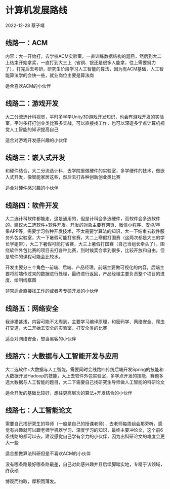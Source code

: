 # 计算机发展路线

2022-12-28 蔡子靖



## 线路一：ACM

内容：大一开始打，去学校ACM实验室，一直训练数据结构的题目，然后到大二上结束开始拿奖，一直打到大三上（省铜、银还是很多人能拿，往上需要努力了），打完后去考研，研究生阶段学习人工智能的算法，因为有ACM基础，人工智能算法学的会快一些，就业岗位主要是算法岗

适合喜欢ACM的小伙伴



## 线路二：游戏开发

大二分流选计科视觉，平时多学学Unity3D游戏开发知识，也会有游戏开发的实验室，平时多打打创业类比赛多实战，可以直接找工作，也可以深造多学点计算机视觉人工智能的知识提高自己

适合对游戏开发感兴趣的小伙伴



## 线路三：嵌入式开发

和硬件结合，大二分流选计科，去学院里做硬件的实验室，多学硬件的技术，做嵌入式开发，像智能家居这些，然后去打各种创新创业类比赛

适合对硬件感兴趣的小伙伴



## 线路四：软件开发

大二选计科软件都能走，这是通用的，但是计科会多选硬件，而软件会多选软件的。建议大二选软件+软件开发。开发的对象主要有网页、微信小程序、安卓/苹果APP等，需要学习各种开发技术，不太需要学算法的知识，大一下结束去软件服务外包实验室，大一下暑假可能打省赛，大二上寒假打国赛（这两次都是大三的学长学姐带），大二下暑假可能打省赛，大三上暑假打国赛（自己当组长牵头了），围绕软件外包比赛的项目去打各种比赛，到时候奖会拿到很多，比较开放和自由。但是软件的课程可能会比较水。

开发主要分三个角色--前端、后端、产品经理。前端主要做可视化的内容，后端主要将前端传过来的数据进行处理，最终进行返回，产品经理主要负责整个项目的进度、绘制线框图

非常适合直接找工作的或者考专硕开发的小伙伴



## 线路五：网络安全

我涉猎甚浅，内容可能不太周到，主要学习编译原理，和密码学、网络安全、爬虫打交道，大二开始去安全的实验室，打安全类的比赛

适合对网络安全，想当黑客的小伙伴



## 线路六：大数据与人工智能开发与应用

大二选软件+大数据与人工智能。需要同时会线路四传统后端开发Spring的技能和大数据开发Hadoop的技能，大上去软件外包实验室，多学点开发的技能，赛题多选大数据与人工智能的题目，大二下需要自己找研究生导师做人工智能的科研论文

适合开发的基础比较好，想往更高层次的算法+开发结合的小伙伴



## 线路七：人工智能论文

需要自己找研究生的导师（一般是自己的授课老师），去老师每周组会那旁听，感觉有兴趣就可以跟老师学机器学习、深度学习的知识，最终主要冲论文，这个前6条线路的都可以去，建议感觉自己学有余力的小伙伴，因为出科研论文的难度会更大一些

适合想做算法科研但是不喜欢ACM的小伙伴



没有哪条路最好哪条路最差，自己对此感兴趣并且后续脚踏实地，专精于该领域，终获硕

博观而约取，厚积而薄发。
